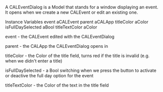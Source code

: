 A CALEventDialog is a Model that stands for a window displaying an event. It opens when we create a new CALEvent or edit an existing one. 

Instance Variables
	event				aCALEvent
	parent 				aCALApp
	titleColor 			aColor 
	isFullDaySelected	aBool 
	titleTextColor 		aColor 

event 
	- the CALEvent edited with the CALEventDialog 

parent
	- the CALApp the CALEventDialog opens in   

titleColor 
	- the Color of the title field, turns red if the title is invalid (e.g. when we didn't enter a title)

isFullDaySelected
	- a Bool switching when we press the button to activate or deactive the full day option for the event 

titleTextColor
	- the Color of the text in the title field 